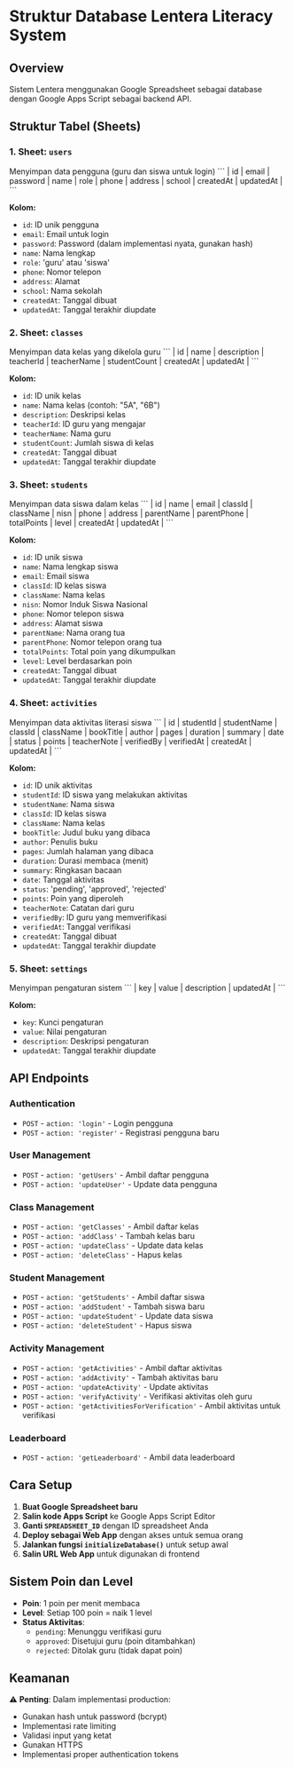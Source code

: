 # Struktur Database Lentera Literacy System

## Overview
Sistem Lentera menggunakan Google Spreadsheet sebagai database dengan Google Apps Script sebagai backend API.

## Struktur Tabel (Sheets)

### 1. Sheet: `users`
Menyimpan data pengguna (guru dan siswa untuk login)
\`\`\`
| id | email | password | name | role | phone | address | school | createdAt | updatedAt |
\`\`\`

**Kolom:**
- `id`: ID unik pengguna
- `email`: Email untuk login
- `password`: Password (dalam implementasi nyata, gunakan hash)
- `name`: Nama lengkap
- `role`: 'guru' atau 'siswa'
- `phone`: Nomor telepon
- `address`: Alamat
- `school`: Nama sekolah
- `createdAt`: Tanggal dibuat
- `updatedAt`: Tanggal terakhir diupdate

### 2. Sheet: `classes`
Menyimpan data kelas yang dikelola guru
\`\`\`
| id | name | description | teacherId | teacherName | studentCount | createdAt | updatedAt |
\`\`\`

**Kolom:**
- `id`: ID unik kelas
- `name`: Nama kelas (contoh: "5A", "6B")
- `description`: Deskripsi kelas
- `teacherId`: ID guru yang mengajar
- `teacherName`: Nama guru
- `studentCount`: Jumlah siswa di kelas
- `createdAt`: Tanggal dibuat
- `updatedAt`: Tanggal terakhir diupdate

### 3. Sheet: `students`
Menyimpan data siswa dalam kelas
\`\`\`
| id | name | email | classId | className | nisn | phone | address | parentName | parentPhone | totalPoints | level | createdAt | updatedAt |
\`\`\`

**Kolom:**
- `id`: ID unik siswa
- `name`: Nama lengkap siswa
- `email`: Email siswa
- `classId`: ID kelas siswa
- `className`: Nama kelas
- `nisn`: Nomor Induk Siswa Nasional
- `phone`: Nomor telepon siswa
- `address`: Alamat siswa
- `parentName`: Nama orang tua
- `parentPhone`: Nomor telepon orang tua
- `totalPoints`: Total poin yang dikumpulkan
- `level`: Level berdasarkan poin
- `createdAt`: Tanggal dibuat
- `updatedAt`: Tanggal terakhir diupdate

### 4. Sheet: `activities`
Menyimpan data aktivitas literasi siswa
\`\`\`
| id | studentId | studentName | classId | className | bookTitle | author | pages | duration | summary | date | status | points | teacherNote | verifiedBy | verifiedAt | createdAt | updatedAt |
\`\`\`

**Kolom:**
- `id`: ID unik aktivitas
- `studentId`: ID siswa yang melakukan aktivitas
- `studentName`: Nama siswa
- `classId`: ID kelas siswa
- `className`: Nama kelas
- `bookTitle`: Judul buku yang dibaca
- `author`: Penulis buku
- `pages`: Jumlah halaman yang dibaca
- `duration`: Durasi membaca (menit)
- `summary`: Ringkasan bacaan
- `date`: Tanggal aktivitas
- `status`: 'pending', 'approved', 'rejected'
- `points`: Poin yang diperoleh
- `teacherNote`: Catatan dari guru
- `verifiedBy`: ID guru yang memverifikasi
- `verifiedAt`: Tanggal verifikasi
- `createdAt`: Tanggal dibuat
- `updatedAt`: Tanggal terakhir diupdate

### 5. Sheet: `settings`
Menyimpan pengaturan sistem
\`\`\`
| key | value | description | updatedAt |
\`\`\`

**Kolom:**
- `key`: Kunci pengaturan
- `value`: Nilai pengaturan
- `description`: Deskripsi pengaturan
- `updatedAt`: Tanggal terakhir diupdate

## API Endpoints

### Authentication
- `POST` - `action: 'login'` - Login pengguna
- `POST` - `action: 'register'` - Registrasi pengguna baru

### User Management
- `POST` - `action: 'getUsers'` - Ambil daftar pengguna
- `POST` - `action: 'updateUser'` - Update data pengguna

### Class Management
- `POST` - `action: 'getClasses'` - Ambil daftar kelas
- `POST` - `action: 'addClass'` - Tambah kelas baru
- `POST` - `action: 'updateClass'` - Update data kelas
- `POST` - `action: 'deleteClass'` - Hapus kelas

### Student Management
- `POST` - `action: 'getStudents'` - Ambil daftar siswa
- `POST` - `action: 'addStudent'` - Tambah siswa baru
- `POST` - `action: 'updateStudent'` - Update data siswa
- `POST` - `action: 'deleteStudent'` - Hapus siswa

### Activity Management
- `POST` - `action: 'getActivities'` - Ambil daftar aktivitas
- `POST` - `action: 'addActivity'` - Tambah aktivitas baru
- `POST` - `action: 'updateActivity'` - Update aktivitas
- `POST` - `action: 'verifyActivity'` - Verifikasi aktivitas oleh guru
- `POST` - `action: 'getActivitiesForVerification'` - Ambil aktivitas untuk verifikasi

### Leaderboard
- `POST` - `action: 'getLeaderboard'` - Ambil data leaderboard

## Cara Setup

1. **Buat Google Spreadsheet baru**
2. **Salin kode Apps Script** ke Google Apps Script Editor
3. **Ganti `SPREADSHEET_ID`** dengan ID spreadsheet Anda
4. **Deploy sebagai Web App** dengan akses untuk semua orang
5. **Jalankan fungsi `initializeDatabase()`** untuk setup awal
6. **Salin URL Web App** untuk digunakan di frontend

## Sistem Poin dan Level

- **Poin**: 1 poin per menit membaca
- **Level**: Setiap 100 poin = naik 1 level
- **Status Aktivitas**:
  - `pending`: Menunggu verifikasi guru
  - `approved`: Disetujui guru (poin ditambahkan)
  - `rejected`: Ditolak guru (tidak dapat poin)

## Keamanan

⚠️ **Penting**: Dalam implementasi production:
- Gunakan hash untuk password (bcrypt)
- Implementasi rate limiting
- Validasi input yang ketat
- Gunakan HTTPS
- Implementasi proper authentication tokens
